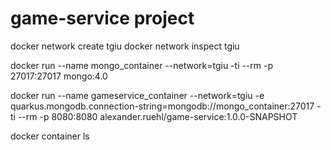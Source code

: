 # game-service project

docker network create tgiu
docker network inspect tgiu

docker run --name mongo_container --network=tgiu -ti --rm -p 27017:27017 mongo:4.0

docker run --name gameservice_container --network=tgiu -e quarkus.mongodb.connection-string=mongodb://mongo_container:27017 -ti --rm -p 8080:8080 alexander.ruehl/game-service:1.0.0-SNAPSHOT

docker container ls
